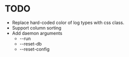 # TODO
- Replace hard-coded color of log types with css class.
- Support column sorting
- Add daemon arguments
  - --run
  - --reset-db
  - --reset-config